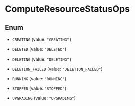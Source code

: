 

# ComputeResourceStatusOps

## Enum


* `CREATING` (value: `"CREATING"`)

* `DELETED` (value: `"DELETED"`)

* `DELETING` (value: `"DELETING"`)

* `DELETION_FAILED` (value: `"DELETION_FAILED"`)

* `RUNNING` (value: `"RUNNING"`)

* `STOPPED` (value: `"STOPPED"`)

* `UPGRADING` (value: `"UPGRADING"`)



